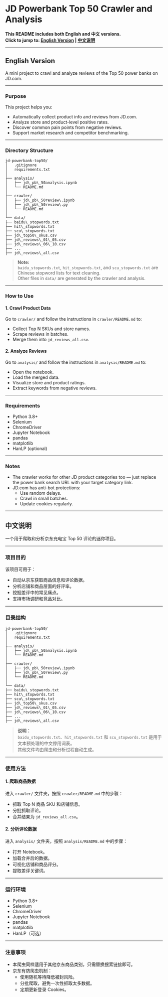 # JD Powerbank Top 50 Crawler and Analysis

**This README includes both English and 中文 versions.**  
**Click to jump to: [English Version](#english-version) | [中文说明](#中文说明)**

---

## English Version

A mini project to crawl and analyze reviews of the Top 50 power banks on JD.com.

---

### Purpose

This project helps you:
- Automatically collect product info and reviews from JD.com.
- Analyze store and product-level positive rates.
- Discover common pain points from negative reviews.
- Support market research and competitor benchmarking.

---

### Directory Structure

```
jd-powerbank-top50/
│   .gitignore
│   requirements.txt
│
├── analysis/
│   ├── jd\_pb\_50analysis.ipynb
│   └── README.md
│
├── crawler/
│   ├── jd\_pb\_50review\.ipynb
│   ├── jd\_pb\_50review\.py
│   └── README.md
│
└── data/
├── baidu\_stopwords.txt
├── hit\_stopwords.txt
├── scu\_stopwords.txt
├── jd\_top50\_skus.csv
├── jd\_reviews\_01\_05.csv
├── jd\_reviews\_06\_10.csv
├── ...
├── jd\_reviews\_all.csv
```

> **Note:**  
> `baidu_stopwords.txt`, `hit_stopwords.txt`, and `scu_stopwords.txt` are Chinese stopword lists for text cleaning.  
> Other files in `data/` are generated by the crawler and analysis.

---

### How to Use

#### 1️. Crawl Product Data

Go to `crawler/` and follow the instructions in `crawler/README.md` to:
- Collect Top N SKUs and store names.
- Scrape reviews in batches.
- Merge them into `jd_reviews_all.csv`.

#### 2️. Analyze Reviews

Go to `analysis/` and follow the instructions in `analysis/README.md` to:
- Open the notebook.
- Load the merged data.
- Visualize store and product ratings.
- Extract keywords from negative reviews.

---

### Requirements

- Python 3.8+
- Selenium
- ChromeDriver
- Jupyter Notebook
- pandas
- matplotlib
- HanLP (optional)

---

### Notes

- The crawler works for other JD product categories too — just replace the power bank search URL with your target category link.
- JD.com has anti-bot protections:
  * Use random delays.
  * Crawl in small batches.
  * Update cookies regularly.

---

## 中文说明

一个用于爬取和分析京东充电宝 Top 50 评论的迷你项目。

---

### 项目目的

该项目可用于：
- 自动从京东获取商品信息和评论数据。
- 分析店铺和商品层面的好评率。
- 挖掘差评中的常见痛点。
- 支持市场调研和竞品对比。

---

### 目录结构

```
jd-powerbank-top50/
│   .gitignore
│   requirements.txt
│
├── analysis/
│   ├── jd\_pb\_50analysis.ipynb
│   └── README.md
│
├── crawler/
│   ├── jd\_pb\_50review\.ipynb
│   ├── jd\_pb\_50review\.py
│   └── README.md
│
└── data/
├── baidu\_stopwords.txt
├── hit\_stopwords.txt
├── scu\_stopwords.txt
├── jd\_top50\_skus.csv
├── jd\_reviews\_01\_05.csv
├── jd\_reviews\_06\_10.csv
├── ...
├── jd\_reviews\_all.csv
```

> **说明：**  
> `baidu_stopwords.txt`、`hit_stopwords.txt` 和 `scu_stopwords.txt` 是用于文本预处理的中文停用词表。  
> 其他文件均由爬虫和分析过程自动生成。

---

### 使用方法

#### 1️. 爬取商品数据

进入 `crawler/` 文件夹，按照 `crawler/README.md` 中的步骤：
- 抓取 Top N 商品 SKU 和店铺信息。
- 分批抓取评论。
- 合并结果为 `jd_reviews_all.csv`。

#### 2️. 分析评论数据

进入 `analysis/` 文件夹，按照 `analysis/README.md` 中的步骤：
- 打开 Notebook。
- 加载合并后的数据。
- 可视化店铺和商品评分。
- 提取差评关键词。

---

### 运行环境

- Python 3.8+
- Selenium
- ChromeDriver
- Jupyter Notebook
- pandas
- matplotlib
- HanLP（可选）

---

### 注意事项

- 本爬虫同样适用于其他京东商品类别，只需替换搜索链接即可。
- 京东有防爬虫机制：
  * 使用随机等待降低被封风险。
  * 分批爬取，避免一次性抓取太多数据。
  * 定期更新登录 Cookies。
